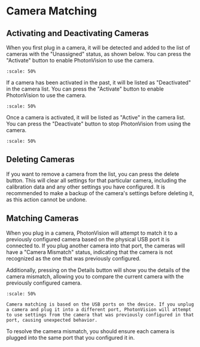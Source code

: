 # Camera Matching

## Activating and Deactivating Cameras

When you first plug in a camera, it will be detected and added to the list of cameras with the "Unassigned" status, as shown below. You can press the "Activate" button to enable PhotonVision to use the camera.

```{image} images/camera-matching/unassigned-camera.png
:scale: 50%
```

If a camera has been activated in the past, it will be listed as "Deactivated" in the camera list. You can press the "Activate" button to enable PhotonVision to use the camera.

```{image} images/camera-matching/deactivated-camera.png
:scale: 50%
```

Once a camera is activated, it will be listed as "Active" in the camera list. You can press the "Deactivate" button to stop PhotonVision from using the camera.

```{image} images/camera-matching/activated-camera.png
:scale: 50%
```

## Deleting Cameras

If you want to remove a camera from the list, you can press the delete button. This will clear all settings for that particular camera, including the calibration data and any other settings you have configured. It is recommended to make a backup of the camera's settings before deleting it, as this action cannot be undone.

## Matching Cameras

When you plug in a camera, PhotonVision will attempt to match it to a previously configured camera based on the physical USB port it is connected to. If you plug another camera into that port, the cameras will have a "Camera Mismatch" status, indicating that the camera is not recognized as the one that was previously configured.

Additionally, pressing on the Details button will show you the details of the camera mismatch, allowing you to compare the current camera with the previously configured camera.

```{image} images/camera-matching/camera-mismatch-details.png
:scale: 50%
```

```{note}
Camera matching is based on the USB ports on the device. If you unplug a camera and plug it into a different port, PhotonVision will attempt to use settings from the camera that was previously configured in that port, causing unexpected behavior.
```

To resolve the camera mismatch, you should ensure each camera is plugged into the same port that you configured it in.
